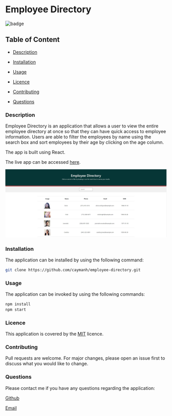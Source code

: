 # Employee Directory

![badge](https://img.shields.io/badge/license-MIT-brightgreen)

## Table of Content

  - [Description](#description)

  - [Installation](#installation)

  - [Usage](#usage)

  - [Licence](#licence)

  - [Contributing](#contributing)

  - [Questions](#questions)

 ### Description

 Employee Directory is an application that allows a user to view the entire employee directory at once so that they can have quick access to employee information. Users are able to filter the employees by name using the search box and sort employees by their age by clicking on the age column.

 The app is built using React.

 The live app can be accessed [here](https://caymanh.github.io/employee-directory/).

 <p align="center">
    <img alt="Screenshot of Employee Directory" src="./public/employee-directory-01.JPG">
</p>
 

### Installation

The application can be installed by using the following command: 

```bash
git clone https://github.com/caymanh/employee-directory.git
```

### Usage

The application can be invoked by using the following commands: 

```bash
npm install
npm start
```

### Licence

This application is covered by the [MIT](https://choosealicense.com/licenses/mit/) licence.

### Contributing

Pull requests are welcome. For major changes, please open an issue first to discuss what you would like to change.

### Questions

Please contact me if you have any questions regarding the application:

[Github](https://github.com/caymanh)

[Email](mailto:hengcayman@gmail.com)